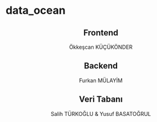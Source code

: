 # data_ocean
<h2 align="center" color= #3A8891> Frontend </h2>
<p align="center"> Ökkeşcan KÜÇÜKÖNDER </p>

<h2 align="center" color="#3A8891"> Backend </h2>
<p align="center"> Furkan MÜLAYİM </p>

<h2 align="center" color="#3A8891"> Veri Tabanı </h2>
<p align="center"> Salih TÜRKOĞLU & Yusuf BASATOĞRUL </p>

